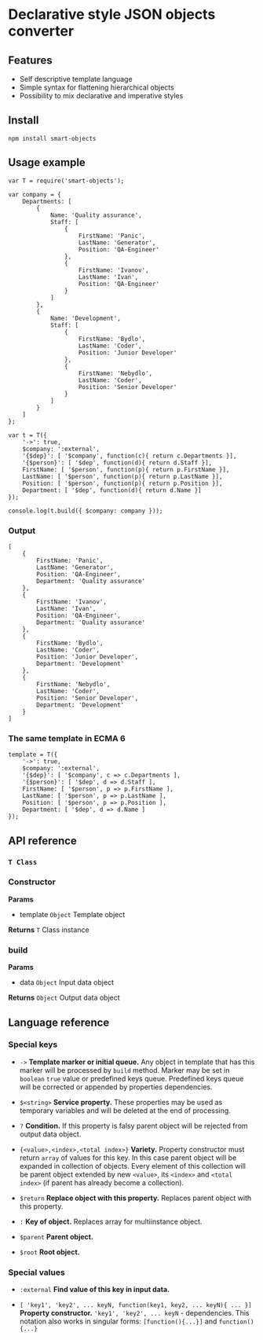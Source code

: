 # Declarative style JSON objects converter

## Features

* Self descriptive template language
* Simple syntax for flattening hierarchical objects
* Possibility to mix declarative and imperative styles

## Install

`npm install smart-objects`

## Usage example

```
var T = require('smart-objects');

var company = {
	Departments: [
		{
			Name: 'Quality assurance',
			Staff: [
				{
					FirstName: 'Panic',
                    LastName: 'Generator',
                    Position: 'QA-Engineer'
				},
				{
					FirstName: 'Ivanov',
                    LastName: 'Ivan',
                    Position: 'QA-Engineer'
				}
			]
		},
		{
			Name: 'Development',
			Staff: [
				{
					FirstName: 'Bydlo',
                    LastName: 'Coder',
                    Position: 'Junior Developer'
				},
				{
					FirstName: 'Nebydlo',
                    LastName: 'Coder',
                    Position: 'Senior Developer'
				}
			]
		}
	]
};

var t = T({
	'->': true,
	$company: ':external',
	'{$dep}': [ '$company', function(c){ return c.Departments }],
	'{$person}': [ '$dep', function(d){ return d.Staff }],
    FirstName: [ '$person', function(p){ return p.FirstName }],
    LastName: [ '$person', function(p){ return p.LastName }],
    Position: [ '$person', function(p){ return p.Position }],
    Department: [ '$dep', function(d){ return d.Name }]
});

console.log(t.build({ $company: company }));

```

### Output

```
[
	{
		FirstName: 'Panic',
		LastName: 'Generator',
		Position: 'QA-Engineer',
        Department: 'Quality assurance'
    },
	{
		FirstName: 'Ivanov',
		LastName: 'Ivan',
		Position: 'QA-Engineer',
        Department: 'Quality assurance'
    },
	{
		FirstName: 'Bydlo',
		LastName: 'Coder',
		Position: 'Junior Developer',
        Department: 'Development'
    },
	{
		FirstName: 'Nebydlo',
		LastName: 'Coder',
		Position: 'Senior Developer',
        Department: 'Development'
    }
]
```

### The same template in ECMA 6

```
template = T({
	'->': true,
	$company: ':external',
	'{$dep}': [ '$company', c => c.Departments ],
	'{$person}': [ '$dep', d => d.Staff ],
    FirstName: [ '$person', p => p.FirstName ],
    LastName: [ '$person', p => p.LastName ],
    Position: [ '$person', p => p.Position ],
    Department: [ '$dep', d => d.Name ]
});
```


## API reference

### `T Class`

### Constructor

**Params**
* template `Object` Template object

**Returns** `T` Class instance


### build

**Params**
* data `Object` Input data object

**Returns** `Object` Output data object


## Language reference

### Special keys

* `->` **Template marker or initial queue.** Any object in template that has this marker will be processed by `build` method. Marker may be set in `boolean` `true` value or predefined keys queue. Predefined keys queue will be corrected or appended by properties dependencies.


* `$<string>` **Service property.** These properties may be used as temporary variables and will be deleted at the end of processing.


* `?` **Condition.** If this property is falsy parent object will be rejected from output data object.


* `{<value>,<index>,<total index>}` **Variety.** Property constructor must return `array` of values for this key. In this case parent object will be expanded in collection of objects. Every element of this collection will be parent object extended by new `<value>`, its `<index>` and `<total index>` (if parent has already become a collection).


* `$return` **Replace object with this property.** Replaces parent object with this property.


* `:` **Key of object.** Replaces array for multiinstance object.


* `$parent` **Parent object.** 


* `$root` **Root object.**

### Special values

* `:external` **Find value of this key in input data.**


* `[ 'key1', 'key2', ... keyN, function(key1, key2, ... keyN){ ... }]` **Property constructor.** `'key1', 'key2', ... keyN` - dependencies. This notation also works in singular forms: `[function(){...}]` and `function(){...}`
